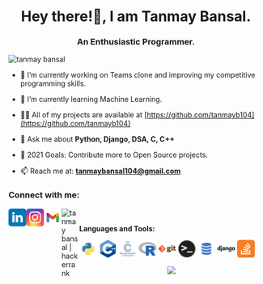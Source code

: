 <h1 align="center">Hey there!👋, I am Tanmay Bansal.</h1>
<h3 align="center">An Enthusiastic Programmer.</h3>
<p align="left"> <img src="https://komarev.com/ghpvc/?username=tanmayb104" alt="tanmay bansal" /> </p>

- 🔭 I’m currently working on Teams clone and improving my competitive programming skills.

- 🌱 I’m currently learning Machine Learning.

- 👨‍💻 All of my projects are available at [https://github.com/tanmayb104](https://github.com/tanmayb104)

- 💬 Ask me about **Python, Django, DSA, C, C++**

- 🥅 2021 Goals: Contribute more to Open Source projects.

- 📫 Reach me at: **tanmaybansal104@gmail.com**

### Connect with me:

[<img align="left" alt="tanmay bansal | LinkedIn" width="35px" src="https://github.com/edent/SuperTinyIcons/blob/master/images/svg/linkedin.svg" />](https://www.linkedin.com/in/tanmay-bansal-2876061a3/)
[<img align="left" alt="tanmay bansal | Instagram" width="35px" src="https://github.com/edent/SuperTinyIcons/blob/master/images/svg/instagram.svg" />](https://www.instagram.com/tanmaybansal104/)
[<img align="left" alt="tanmay bansal| Gmail" width="35px" src="https://github.com/edent/SuperTinyIcons/blob/master/images/svg/gmail.svg" />](mailto:tanmaybansal104@gmail.com)
[<img align="left" alt="tanmay bansal | hackerrank" width="35px" src="https://cdn.jsdelivr.net/npm/simple-icons@v3/icons/hackerrank.svg" />](https://www.hackerrank.com/tanmaybansal104)
<br/>

**Languages and Tools:**

<code><img height="35" src="https://raw.githubusercontent.com/github/explore/80688e429a7d4ef2fca1e82350fe8e3517d3494d/topics/python/python.png"></code>
<code><img height="35" src="https://raw.githubusercontent.com/github/explore/80688e429a7d4ef2fca1e82350fe8e3517d3494d/topics/cpp/cpp.png"></code>
<code><img height="35" src="https://raw.githubusercontent.com/github/explore/80688e429a7d4ef2fca1e82350fe8e3517d3494d/topics/c/c.png"></code>
<code><img height="35" src="https://raw.githubusercontent.com/github/explore/80688e429a7d4ef2fca1e82350fe8e3517d3494d/topics/r/r.png"></code>
<code><img height="35" src="https://raw.githubusercontent.com/github/explore/80688e429a7d4ef2fca1e82350fe8e3517d3494d/topics/git/git.png"></code>
<code><img height="35" src="https://raw.githubusercontent.com/github/explore/80688e429a7d4ef2fca1e82350fe8e3517d3494d/topics/terminal/terminal.png"></code>
<code><img height="35" src="https://raw.githubusercontent.com/github/explore/80688e429a7d4ef2fca1e82350fe8e3517d3494d/topics/sql/sql.png"></code>
<code><img height="35" src="https://raw.githubusercontent.com/github/explore/80688e429a7d4ef2fca1e82350fe8e3517d3494d/topics/django/django.png"></code>
<code><img height="35" src="https://github.com/edent/SuperTinyIcons/blob/master/images/svg/stackoverflow.svg"></code>

<p align="center"><img src="https://github-readme-stats.vercel.app/api?username=tanmayb104&&show_icons=true&hide_border=false&title_color=ffffff&text_color=daf7dc&icon_color=bb2acf&bg_color=191919"></p>

